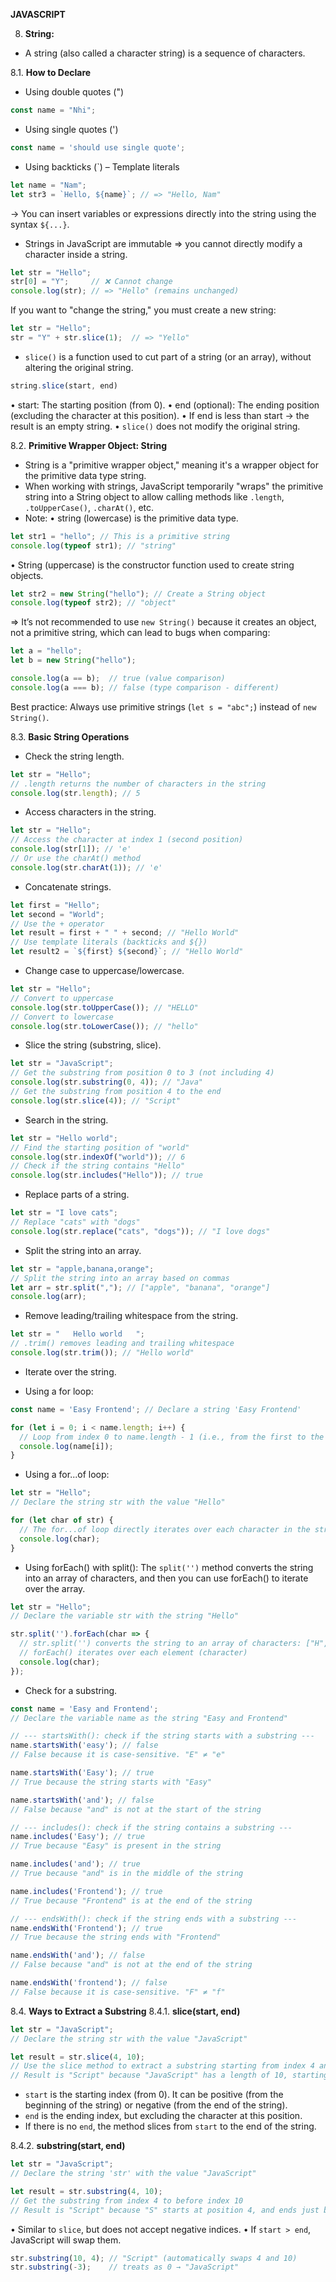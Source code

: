 **JAVASCRIPT**

8. **String:**

* A string (also called a character string) is a sequence of characters.

8.1. **How to Declare**

* Using double quotes (")

```javascript
const name = "Nhi";
```

* Using single quotes (')

```javascript
const name = 'should use single quote';
```

* Using backticks (\`) – Template literals

```javascript
let name = "Nam";
let str3 = `Hello, ${name}`; // => "Hello, Nam"
```

-> You can insert variables or expressions directly into the string using the syntax `${...}`.

* Strings in JavaScript are immutable ⇒ you cannot directly modify a character inside a string.

```javascript
let str = "Hello";
str[0] = "Y";     // ❌ Cannot change
console.log(str); // => "Hello" (remains unchanged)
```

If you want to "change the string," you must create a new string:

```javascript
let str = "Hello";
str = "Y" + str.slice(1);  // => "Yello"
```

* `slice()` is a function used to cut part of a string (or an array), without altering the original string.

```javascript
string.slice(start, end)
```

•  start: The starting position (from 0).
•  end (optional): The ending position (excluding the character at this position).
•  If end is less than start → the result is an empty string.
•  `slice()` does not modify the original string.

8.2. **Primitive Wrapper Object: String**

* String is a "primitive wrapper object," meaning it's a wrapper object for the primitive data type string.
* When working with strings, JavaScript temporarily "wraps" the primitive string into a String object to allow calling methods like `.length`, `.toUpperCase()`, `.charAt()`, etc.
* Note:
  • string (lowercase) is the primitive data type.

```javascript
let str1 = "hello"; // This is a primitive string
console.log(typeof str1); // "string"
```

• String (uppercase) is the constructor function used to create string objects.

```javascript
let str2 = new String("hello"); // Create a String object
console.log(typeof str2); // "object"
```

\=> It’s not recommended to use `new String()` because it creates an object, not a primitive string, which can lead to bugs when comparing:

```javascript
let a = "hello";
let b = new String("hello");

console.log(a == b);  // true (value comparison)
console.log(a === b); // false (type comparison - different)
```

Best practice: Always use primitive strings (`let s = "abc";`) instead of `new String()`.

8.3. **Basic String Operations**

* Check the string length.

```javascript
let str = "Hello";
// .length returns the number of characters in the string
console.log(str.length); // 5
```

* Access characters in the string.

```javascript
let str = "Hello";
// Access the character at index 1 (second position)
console.log(str[1]); // 'e'
// Or use the charAt() method
console.log(str.charAt(1)); // 'e'
```

* Concatenate strings.

```javascript
let first = "Hello";
let second = "World";
// Use the + operator
let result = first + " " + second; // "Hello World"
// Use template literals (backticks and ${})
let result2 = `${first} ${second}`; // "Hello World"
```

* Change case to uppercase/lowercase.

```javascript
let str = "Hello";
// Convert to uppercase
console.log(str.toUpperCase()); // "HELLO"
// Convert to lowercase
console.log(str.toLowerCase()); // "hello"
```

* Slice the string (substring, slice).

```javascript
let str = "JavaScript";
// Get the substring from position 0 to 3 (not including 4)
console.log(str.substring(0, 4)); // "Java"
// Get the substring from position 4 to the end
console.log(str.slice(4)); // "Script"
```

* Search in the string.

```javascript
let str = "Hello world";
// Find the starting position of "world"
console.log(str.indexOf("world")); // 6
// Check if the string contains "Hello"
console.log(str.includes("Hello")); // true
```

* Replace parts of a string.

```javascript
let str = "I love cats";
// Replace "cats" with "dogs"
console.log(str.replace("cats", "dogs")); // "I love dogs"
```

* Split the string into an array.

```javascript
let str = "apple,banana,orange";
// Split the string into an array based on commas
let arr = str.split(","); // ["apple", "banana", "orange"]
console.log(arr);
```

* Remove leading/trailing whitespace from the string.

```javascript
let str = "   Hello world   ";
// .trim() removes leading and trailing whitespace
console.log(str.trim()); // "Hello world"
```

* Iterate over the string.

- Using a for loop:

```javascript
const name = 'Easy Frontend'; // Declare a string 'Easy Frontend'

for (let i = 0; i < name.length; i++) {
  // Loop from index 0 to name.length - 1 (i.e., from the first to the last character)
  console.log(name[i]); 
}
```

* Using a for...of loop:

```javascript
let str = "Hello"; 
// Declare the string str with the value "Hello"

for (let char of str) {
  // The for...of loop directly iterates over each character in the string
  console.log(char); 
}
```

* Using forEach() with split():
  The `split('')` method converts the string into an array of characters, and then you can use forEach() to iterate over the array.

```javascript
let str = "Hello"; 
// Declare the variable str with the string "Hello"

str.split('').forEach(char => {
  // str.split('') converts the string to an array of characters: ["H", "e", "l", "l", "o"]
  // forEach() iterates over each element (character)
  console.log(char); 
});
```

* Check for a substring.

```javascript
const name = 'Easy and Frontend'; 
// Declare the variable name as the string "Easy and Frontend"

// --- startsWith(): check if the string starts with a substring ---
name.startsWith('easy'); // false
// False because it is case-sensitive. "E" ≠ "e"

name.startsWith('Easy'); // true
// True because the string starts with "Easy"

name.startsWith('and'); // false
// False because "and" is not at the start of the string

// --- includes(): check if the string contains a substring ---
name.includes('Easy'); // true
// True because "Easy" is present in the string

name.includes('and'); // true
// True because "and" is in the middle of the string

name.includes('Frontend'); // true
// True because "Frontend" is at the end of the string

// --- endsWith(): check if the string ends with a substring ---
name.endsWith('Frontend'); // true
// True because the string ends with "Frontend"

name.endsWith('and'); // false
// False because "and" is not at the end of the string

name.endsWith('frontend'); // false
// False because it is case-sensitive. "F" ≠ "f"
```

8.4. **Ways to Extract a Substring**
8.4.1. **slice(start, end)**

```javascript
let str = "JavaScript"; 
// Declare the string str with the value "JavaScript"

let result = str.slice(4, 10); 
// Use the slice method to extract a substring starting from index 4 and ending before index 10
// Result is "Script" because "JavaScript" has a length of 10, starting from 4 ("S") to before 10 ("t")
```

* `start` is the starting index (from 0). It can be positive (from the beginning of the string) or negative (from the end of the string).
* `end` is the ending index, but excluding the character at this position.
* If there is no `end`, the method slices from `start` to the end of the string.

8.4.2. **substring(start, end)**

```javascript
let str = "JavaScript"; 
// Declare the string 'str' with the value "JavaScript"

let result = str.substring(4, 10); 
// Get the substring from index 4 to before index 10
// Result is "Script" because "S" starts at position 4, and ends just before the "t" at position 10
```

• Similar to `slice`, but does not accept negative indices.
• If `start > end`, JavaScript will swap them.

```javascript
str.substring(10, 4); // "Script" (automatically swaps 4 and 10)
str.substring(-3);    // treats as 0 → "JavaScript"
```